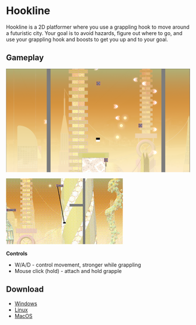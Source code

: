 # Hookline

Hookline is a 2D platformer where you use a grappling hook to move
around a futuristic city. Your goal is to avoid hazards, figure out
where to go, and use your grappling hook and boosts to get you up and to your goal.

## Gameplay

![Gameplay Screenshot](screenshot.png)

![Gameplay GIF](gameplay.gif)

**Controls**

- W/A/D - control movement, stronger while grappling
- Mouse click (hold) - attach and hold grapple

## Download
- [Windows](https://github.com/judemarkabawi/hookline/actions/runs/12174188480/artifacts/2277559071)
- [Linux](https://github.com/judemarkabawi/hookline/actions/runs/12174188480/artifacts/2277535172)
- [MacOS]()
